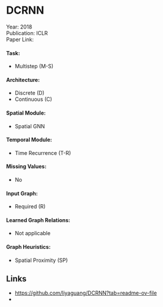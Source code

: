 # DCRNN

Year: 2018  
Publication: ICLR  
Paper Link:

#### Task:

- Multistep (M-S)

#### Architecture:

- Discrete (D)
- Continuous (C)

#### Spatial Module:

- Spatial GNN

#### Temporal Module:

- Time Recurrence (T-R)

#### Missing Values:

- No

#### Input Graph:

- Required (R)

#### Learned Graph Relations:

- Not applicable

#### Graph Heuristics:

- Spatial Proximity (SP)

## Links

- https://github.com/liyaguang/DCRNN?tab=readme-ov-file
-
